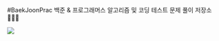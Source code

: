 #BaekJoonPrac
백준 & 프로그래머스 알고리즘 및 코딩 테스트 문제 풀이 저장소 👨🏻‍💻

<img src="https://img.shields.io/badge/python-3776AB?style=for-the-badge&logo=python&logoColor=white"><br>
